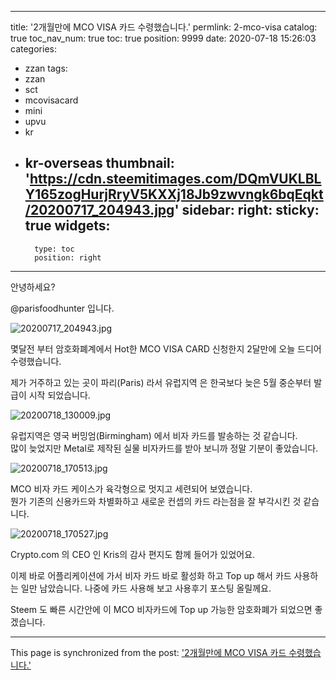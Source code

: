 
---
title: '2개월만에 MCO VISA 카드 수령했습니다.'
permlink: 2-mco-visa
catalog: true
toc_nav_num: true
toc: true
position: 9999
date: 2020-07-18 15:26:03
categories:
- zzan
tags:
- zzan
- sct
- mcovisacard
- mini
- upvu
- kr
- kr-overseas
thumbnail: 'https://cdn.steemitimages.com/DQmVUKLBLY165zogHurjRryV5KXXj18Jb9zwvngk6bqEqkt/20200717_204943.jpg'
sidebar:
    right:
        sticky: true
widgets:
    -
        type: toc
        position: right
---


안녕하세요?

@parisfoodhunter 입니다. 

![20200717_204943.jpg](https://cdn.steemitimages.com/DQmVUKLBLY165zogHurjRryV5KXXj18Jb9zwvngk6bqEqkt/20200717_204943.jpg)

몇달전 부터 암호화폐계에서 Hot한 MCO VISA CARD 신청한지 2달만에  오늘 드디어 수령했습니다. 

제가 거주하고 있는 곳이 파리(Paris) 라서 유럽지역 은 한국보다 늦은  5월 중순부터 발급이 시작 되었습니다. 

![20200718_130009.jpg](https://cdn.steemitimages.com/DQmXzvU2deRk3KzaCDsyoym7oApGRU6Krv4KCsz1Nez5uxD/20200718_130009.jpg)

유럽지역은 영국 버밍엄(Birmingham) 에서 비자 카드를 발송하는 것 같습니다.  
많이 늦었지만 Metal로 제작된 실물 비자카드를 받아 보니까 정말 기분이 좋았습니다. 

![20200718_170513.jpg](https://cdn.steemitimages.com/DQmNun3tyrF9CNvGTd951sGRLcd5UWdRe6VqiyVhvFsGEk2/20200718_170513.jpg)

MCO 비자 카드 케이스가 육각형으로 멋지고 세련되어 보였습니다.   
뭔가 기존의 신용카드와 차별화하고 새로운 컨셉의 카드 라는점을 잘 부각시킨 것 같습니다. 

![20200718_170527.jpg](https://cdn.steemitimages.com/DQmVQpoCnawwzuRYwV6ycez3oBw9KT2bmx5egeduDfdudfD/20200718_170527.jpg)

Crypto.com 의 CEO 인  Kris의 감사 편지도 함께 들어가 있었어요. 

이제 바로 어플리케이션에 가서 비자 카드 바로 활성화 하고 Top up 해서 카드 사용하는 일만 남았습니다. 
나중에 카드 사용해 보고 사용후기 포스팅 올릴께요.

Steem 도 빠른 시간안에 이 MCO 비자카드에 Top up 가능한 암호화폐가  되었으면 좋겠습니다.

- - -

This page is synchronized from the post: ['2개월만에 MCO VISA 카드 수령했습니다.'](https://steemit.com/@parisfoodhunter/2-mco-visa)
